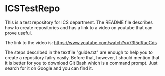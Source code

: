 # ICSTestRepo
This is a test repository for ICS department. The README file describes how to create repositories and has a link to a video on youtube that can prove useful.

The link to the video is: https://www.youtube.com/watch?v=73I5dRucCds

The steps described in the textfile "guide.txt" are enough to help you to create a repository failry easily.
Before that, however, I should mention that it is better for you to download Git Bash which is a command prompt. Just search for it on Google and you can find it. 

